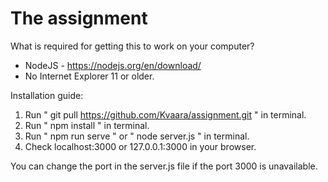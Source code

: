 # The assignment

What is required for getting this to work on your computer?
* NodeJS - https://nodejs.org/en/download/
* No Internet Explorer 11 or older.

Installation guide:
1. Run " git pull https://github.com/Kvaara/assignment.git " in terminal.
2. Run " npm install " in terminal.
3. Run " npm run serve " or " node server.js " in terminal.
4. Check localhost:3000 or 127.0.0.1:3000 in your browser.

You can change the port in the server.js file if the port 3000 is unavailable.
